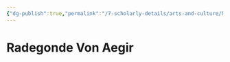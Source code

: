 ```yaml
---
{"dg-publish":true,"permalink":"/7-scholarly-details/arts-and-culture/history/historic-figures/radegonde-von-aegir/","noteIcon":""}
---
```


# Radegonde Von Aegir
